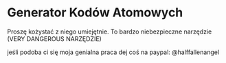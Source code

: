 # Generator Kodów Atomowych

Proszę kożystać z niego umiejętnie. To bardzo niebezpieczne narzędzie (VERY DANGEROUS NARZĘDZIE)

jeśli podoba ci się moja genialna praca dej coś na paypal: @halffallenangel
